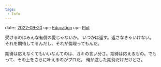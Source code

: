 ```yaml
---
tags:
 - Info
---
```


date:: [2022-09-20](Daily_Note/2022-09-20.md)
up:: [Education](Bar/Novel/Topics/Education.md)
up:: [Plot](../Bar/Novel/Chaos/Plot.md)

受けるのはみんな有償の愛じゃないか。
いつかは返す。返さなきゃいけない。それを期待してるんだし、それが倫理ってもんだ。

期待は応えなくてもいいなんてのは、ガキの言い分さ。期待は応えるもの。でもって、その上をさらに叶えるのがプロだ。
俺が渡した期待だけだけどさ。
